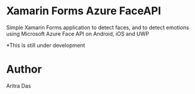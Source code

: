 # Xamarin Forms Azure FaceAPI
Simple Xamarin Forms application to detect faces, and to detect emotions using Microsoft Azure Face API on Android, iOS and UWP

*This is still under development

# Author
Aritra Das
